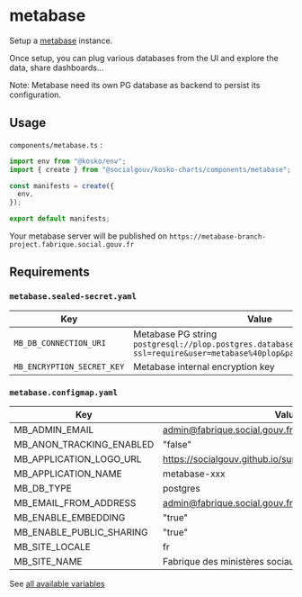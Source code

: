 # metabase

Setup a [metabase](https://metabase.com) instance.

Once setup, you can plug various databases from the UI and explore the data, share dashboards...

Note: Metabase need its own PG database as backend to persist its configuration.

## Usage

`components/metabase.ts` :

```js
import env from "@kosko/env";
import { create } from "@socialgouv/kosko-charts/components/metabase";

const manifests = create({
  env,
});

export default manifests;
```

Your metabase server will be published on `https://metabase-branch-project.fabrique.social.gouv.fr`

## Requirements

### `metabase.sealed-secret.yaml`

| Key                        | Value                                                                                                                          |
| -------------------------- | ------------------------------------------------------------------------------------------------------------------------------ |
| `MB_DB_CONNECTION_URI`     | Metabase PG string `postgresql://plop.postgres.database.azure.com/metabase?ssl=require&user=metabase%40plop&password=somepass` |
| `MB_ENCRYPTION_SECRET_KEY` | Metabase internal encryption key                                                                                               |

### `metabase.configmap.yaml`

| Key                      | Value                                                     |
| ------------------------ | --------------------------------------------------------- |
| MB_ADMIN_EMAIL           | admin@fabrique.social.gouv.fr                             |
| MB_ANON_TRACKING_ENABLED | "false"                                                   |
| MB_APPLICATION_LOGO_URL  | https://socialgouv.github.io/support/_media/marianne.jpeg |
| MB_APPLICATION_NAME      | metabase-xxx                                              |
| MB_DB_TYPE               | postgres                                                  |
| MB_EMAIL_FROM_ADDRESS    | admin@fabrique.social.gouv.fr                             |
| MB_ENABLE_EMBEDDING      | "true"                                                    |
| MB_ENABLE_PUBLIC_SHARING | "true"                                                    |
| MB_SITE_LOCALE           | fr                                                        |
| MB_SITE_NAME             | Fabrique des ministères sociaux                           |

See [all available variables](https://metabase.com/docs/latest/operations-guide/environment-variables.html)
